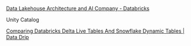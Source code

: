 
[Data Lakehouse Architecture and AI Company - Databricks](https://www.databricks.com/)

Unity Catalog

[Comparing Databricks Delta Live Tables And Snowflake Dynamic Tables | Data Drip](https://datadrip.blog/blog/2024-10-01-databricks-dlt-snowflake-dynamic-tables/)